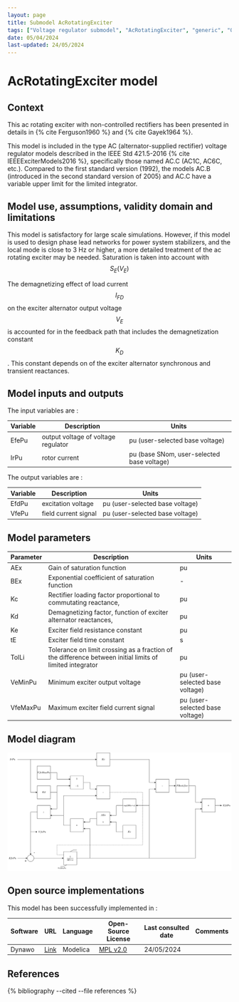 ```yaml
---
layout: page
title: Submodel AcRotatingExciter
tags: ["Voltage regulator submodel", "AcRotatingExciter", "generic", "Opensource", "CIM model", "RMS", "phasor", "MRL4", "Single phase", "IEEE", "dynawo", "#106"]
date: 05/04/2024
last-updated: 24/05/2024
---
```

# AcRotatingExciter model

## Context

This ac rotating exciter with non-controlled rectifiers has been presented in details in {% cite Ferguson1960 %} and {% cite Gayek1964 %}.

This model is included in the type AC (alternator-supplied rectifier) voltage regulator models described in the IEEE Std 421.5-2016 {% cite IEEEExciterModels2016 %}, specifically those named AC.C (AC1C, AC6C, etc.). Compared to the first standard version (1992), the models AC.B (introduced in the second standard version of 2005) and AC.C have a variable upper limit for the limited integrator.

## Model use, assumptions, validity domain and limitations

This model is satisfactory for large scale simulations. However, if this model is used to design phase lead networks for power system stabilizers, and the local mode is close to 3 Hz or higher, a more detailed treatment of the ac rotating exciter may be needed.
Saturation is taken into account with $$S_E(V_E)$$

The demagnetizing effect of load current $$I_{FD}$$ on the exciter alternator output voltage $$V_E$$ is accounted for in the feedback path that includes the demagnetization constant $$K_D$$. This constant depends on of the exciter alternator synchronous and transient reactances.

## Model inputs and outputs

The input variables are :

| Variable | Description | Units |
|-----------|--------------| ------|
| EfePu | output voltage of voltage regulator | pu (user-selected base voltage)|
| IrPu | rotor current | pu (base SNom, user-selected base voltage)|

The output variables are :

| Variable | Description | Units |
|-----------|--------------| ------|
| EfdPu | excitation voltage | pu (user-selected base voltage)|
| VfePu | field current signal | pu (user-selected base voltage)|

## Model parameters

| Parameter | Description | Units |
|-----------|--------------| ------|
|AEx | Gain of saturation function | pu|
|BEx | Exponential coefficient of saturation function|-|
|Kc | Rectifier loading factor proportional to commutating reactance, | pu|
|Kd | Demagnetizing factor, function of exciter alternator reactances, | pu|
|Ke | Exciter field resistance constant |pu|
|tE | Exciter field time constant | s|
|TolLi | Tolerance on limit crossing as a fraction of the difference between initial limits of limited integrator | pu|
|VeMinPu | Minimum exciter output voltage | pu (user-selected base voltage)|
|VfeMaxPu | Maximum exciter field current signal | pu (user-selected base voltage)|

## Model diagram

<img src="/pages/models/regulations/AcRotatingExciter/AcRotatingExciter.drawio.svg" alt="AcRotatingExciter diagram">

## Open source implementations

This model has been successfully implemented in :

| Software      | URL | Language | Open-Source License | Last consulted date | Comments |
| ------------- | --- | -------- | ------------------- | ------------------- | -------- |
| Dynawo | [Link](https://github.com/dynawo/dynawo) | Modelica | [MPL v2.0](https://www.mozilla.org/en-US/MPL/2.0/)  | 24/05/2024 |  |

## References

{% bibliography --cited --file references  %}
